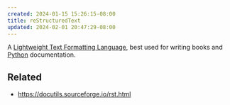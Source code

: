 ```yaml
---
created: 2024-01-15 15:26:15-08:00
title: reStructuredText
updated: 2024-02-01 20:47:29-08:00
---
```


A [Lightweight Text Formatting Language](Lightweight%20Text%20Formatting%20Language.md), best used for writing books and [Python](Python.md) documentation.

## Related

* https://docutils.sourceforge.io/rst.html